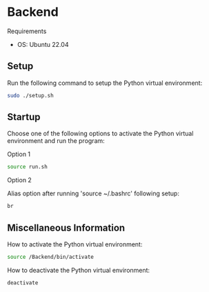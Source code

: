 # Backend

Requirements
- OS: Ubuntu 22.04

## Setup

Run the following command to setup the Python virtual environment:
```bash
sudo ./setup.sh 
```

## Startup

Choose one of the following options to activate the Python virtual environment and run the program:

Option 1
```bash
source run.sh
```

Option 2

Alias option after running 'source ~/.bashrc' following setup:
```bash
br
```

## Miscellaneous Information
How to activate the Python virtual environment:
```bash
source /Backend/bin/activate
```
How to deactivate the Python virtual environment:
```bash
deactivate
```
